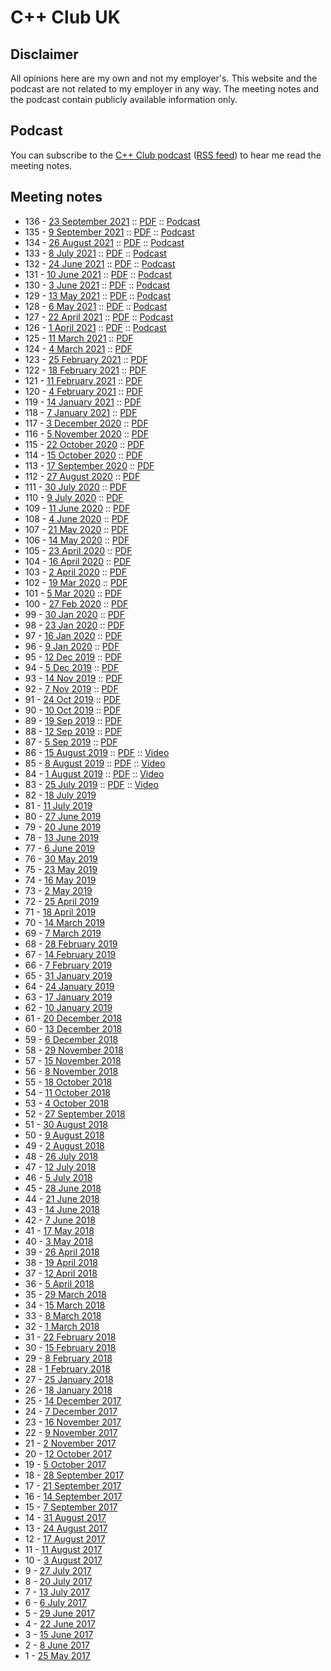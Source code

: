 # C++ Club UK

## Disclaimer

All opinions here are my own and not my employer's.
This website and the podcast are not related to my employer in any way.
The meeting notes and the podcast contain publicly available information only.

## Podcast

You can subscribe to the [C++ Club podcast](https://redcircle.com/shows/cppclub) ([RSS feed](https://feeds.redcircle.com/0835997e-47ec-438e-b6ae-0b390966aa7e)) to hear me read the meeting notes.

## Meeting notes

* 136 - [23 September 2021](CppClubUK-136-20210923.md) :: [PDF](CppClubUK-136-20210923.pdf) :: [Podcast](https://redcircle.com/shows/0835997e-47ec-438e-b6ae-0b390966aa7e/episodes/a322c819-fb3a-4add-be92-3d73020df898)
* 135 - [9 September 2021](CppClubUK-135-20210909.md) :: [PDF](CppClubUK-135-20210909.pdf) :: [Podcast](https://redcircle.com/shows/0835997e-47ec-438e-b6ae-0b390966aa7e/episodes/47605f0f-48cf-4c81-b7bb-70e81651b00c)
* 134 - [26 August 2021](CppClubUK-134-20210826.md) :: [PDF](CppClubUK-134-20210826.pdf) :: [Podcast](https://redcircle.com/shows/0835997e-47ec-438e-b6ae-0b390966aa7e/episodes/69daa867-b202-4862-86c1-81ef439ac724)
* 133 - [8 July 2021](CppClubUK-133-20210708.md) :: [PDF](CppClubUK-133-20210708.pdf) :: [Podcast](https://redcircle.com/shows/0835997e-47ec-438e-b6ae-0b390966aa7e/episodes/1d69c9c5-5b79-4b1c-9592-5412dce98902)
* 132 - [24 June 2021](CppClubUK-132-20210624.md) :: [PDF](CppClubUK-132-20210624.pdf) :: [Podcast](https://redcircle.com/shows/0835997e-47ec-438e-b6ae-0b390966aa7e/episodes/ca09447a-d6e1-4cf8-b9de-c4bb8667258c)
* 131 - [10 June 2021](CppClubUK-131-20210610.md) :: [PDF](CppClubUK-131-20210610.pdf) :: [Podcast](https://redcircle.com/shows/0835997e-47ec-438e-b6ae-0b390966aa7e/episodes/09054ee1-72e0-4f50-8125-cc5cd31d60bd)
* 130 - [3 June 2021](CppClubUK-130-20210603.md) :: [PDF](CppClubUK-130-20210603.pdf) :: [Podcast](https://redcircle.com/shows/0835997e-47ec-438e-b6ae-0b390966aa7e/episodes/feac1771-d6d0-4f9f-9696-bebffb15dfd3)
* 129 - [13 May 2021](CppClubUK-129-20210513.md) :: [PDF](CppClubUK-129-20210513.pdf) :: [Podcast](https://redcircle.com/shows/0835997e-47ec-438e-b6ae-0b390966aa7e/episodes/510217d3-7fdd-417d-9ebb-db94a3e19d77)
* 128 - [6 May 2021](CppClubUK-128-20210506.md) :: [PDF](CppClubUK-128-20210506.pdf) :: [Podcast](https://redcircle.com/shows/0835997e-47ec-438e-b6ae-0b390966aa7e/episodes/eb2c48ba-7923-4563-b6ea-2657e8aca08b)
* 127 - [22 April 2021](CppClubUK-127-20210422.md) :: [PDF](CppClubUK-127-20210422.pdf) :: [Podcast](https://redcircle.com/shows/0835997e-47ec-438e-b6ae-0b390966aa7e/episodes/3fea6b5a-c6ef-4978-9d6d-85a1210d4c4c)
* 126 - [1 April 2021](CppClubUK-126-20210401.md) :: [PDF](CppClubUK-126-20210401.pdf) :: [Podcast](https://redcircle.com/shows/0835997e-47ec-438e-b6ae-0b390966aa7e/episodes/004a8a2a-c41f-473d-a48b-27461ca6241e)
* 125 - [11 March 2021](CppClubUK-125-20210311.md) :: [PDF](CppClubUK-125-20210311.pdf)
* 124 - [4 March 2021](CppClubUK-124-20210304.md) :: [PDF](CppClubUK-124-20210304.pdf)
* 123 - [25 February 2021](CppClubUK-123-20210225.md) :: [PDF](CppClubUK-123-20210225.pdf)
* 122 - [18 February 2021](CppClubUK-122-20210218.md) :: [PDF](CppClubUK-122-20210218.pdf)
* 121 - [11 February 2021](CppClubUK-121-20210211.md) :: [PDF](CppClubUK-121-20210211.pdf)
* 120 - [4 February 2021](CppClubUK-120-20210204.md) :: [PDF](CppClubUK-120-20210204.pdf)
* 119 - [14 January 2021](CppClubUK-119-20210114.md) :: [PDF](CppClubUK-119-20210114.pdf)
* 118 - [7 January 2021](CppClubUK-118-20210107.md) :: [PDF](CppClubUK-118-20210107.pdf)
* 117 - [3 December 2020](CppClubUK-117-20201203.md) :: [PDF](CppClubUK-117-20201203.pdf)
* 116 - [5 November 2020](CppClubUK-116-20201105.md) :: [PDF](CppClubUK-116-20201105.pdf)
* 115 - [22 October 2020](CppClubUK-115-20201022.md) :: [PDF](CppClubUK-115-20201022.pdf)
* 114 - [15 October 2020](CppClubUK-114-20201015.md) :: [PDF](CppClubUK-114-20201015.pdf)
* 113 - [17 September 2020](CppClubUK-113-20200917.md) :: [PDF](CppClubUK-113-20200917.pdf)
* 112 - [27 August 2020](CppClubUK-112-20200827.md) :: [PDF](CppClubUK-112-20200827.pdf)
* 111 - [30 July 2020](CppClubUK-111-20200730) :: [PDF](CppClubUK-111-20200730.pdf)
* 110 - [9 July 2020](CppClubUK-110-20200709) :: [PDF](CppClubUK-110-20200709.pdf)
* 109 - [11 June 2020](CppClubUK-109-20200611) :: [PDF](CppClubUK-109-20200611.pdf)
* 108 - [4 June 2020](CppClubUK-108-20200604) :: [PDF](CppClubUK-108-20200604.pdf)
* 107 - [21 May 2020](CppClubUK-107-20200521) :: [PDF](CppClubUK-107-20200521.pdf)
* 106 - [14 May 2020](CppClubUK-106-20200514) :: [PDF](CppClubUK-106-20200514.pdf)
* 105 - [23 April 2020](CppClubUK-105-20200423) :: [PDF](CppClubUK-105-20200423.pdf)
* 104 - [16 April 2020](2020-04-16) :: [PDF](2020-04-16.pdf)
* 103 - [2 April 2020](2020-04-02) :: [PDF](2020-04-02.pdf)
* 102 - [19 Mar 2020](2020-03-19) :: [PDF](2020-03-19.pdf)
* 101 - [5 Mar 2020](2020-03-05) :: [PDF](2020-03-05.pdf)
* 100 - [27 Feb 2020](2020-02-27) :: [PDF](2020-02-27.pdf)
* 99 - [30 Jan 2020](2020-01-30) :: [PDF](2020-01-30.pdf)
* 98 - [23 Jan 2020](2020-01-23) :: [PDF](2020-01-23.pdf)
* 97 - [16 Jan 2020](2020-01-16) :: [PDF](2020-01-16.pdf)
* 96 - [9 Jan 2020](2020-01-09) :: [PDF](2020-01-09.pdf)
* 95 - [12 Dec 2019](2019-12-12) :: [PDF](2019-12-12.pdf)
* 94 - [5 Dec 2019](2019-12-05) :: [PDF](2019-12-05.pdf)
* 93 - [14 Nov 2019](2019-11-14) :: [PDF](2019-11-14.pdf)
* 92 - [7 Nov 2019](2019-11-07) :: [PDF](2019-11-07.pdf)
* 91 - [24 Oct 2019](2019-10-24.html) :: [PDF](2019-10-24.pdf)
* 90 - [10 Oct 2019](2019-10-10.html) :: [PDF](2019-10-10.pdf)
* 89 - [19 Sep 2019](2019-09-19.html) :: [PDF](2019-09-19.pdf)
* 88 - [12 Sep 2019](2019-09-12.html) :: [PDF](2019-09-12.pdf)
* 87 - [5 Sep 2019](2019-09-05.html) :: [PDF](2019-09-05.pdf)
* 86 - [15 August 2019](2019-08-15.html) :: [PDF](2019-08-15.pdf) :: [Video](https://youtu.be/jAIRhp0dTKE)
* 85 - [8 August 2019](2019-08-08.html) :: [PDF](2019-08-08.pdf) :: [Video](https://youtu.be/h0QgrOhbPoA)
* 84 - [1 August 2019](2019-08-01.html) :: [PDF](2019-08-01.pdf) :: [Video](https://youtu.be/RQRY52fW5UA)
* 83 - [25 July 2019](2019-07-25.html) :: [PDF](2019-07-25.pdf) :: [Video](https://youtu.be/q07NdM6F5zc)
* 82 - [18 July 2019](2019-07-18.html)
* 81 - [11 July 2019](2019-07-11.html)
* 80 - [27 June 2019](2019-06-27.html)
* 79 - [20 June 2019](2019-06-20.html)
* 78 - [13 June 2019](2019-06-13.html)
* 77 - [6 June 2019](2019-06-06.html)
* 76 - [30 May 2019](2019-05-30.html)
* 75 - [23 May 2019](2019-05-23.html)
* 74 - [16 May 2019](2019-05-16.html)
* 73 - [2 May 2019](2019-05-02.html)
* 72 - [25 April 2019](2019-04-25.html)
* 71 - [18 April 2019](2019-04-18.html)
* 70 - [14 March 2019](2019-03-14.html)
* 69 - [7 March 2019](2019-03-07.html)
* 68 - [28 February 2019](2019-02-28.html)
* 67 - [14 February 2019](2019-02-14.html)
* 66 - [7 February 2019](2019-02-07.html)
* 65 - [31 January 2019](2019-01-31.html)
* 64 - [24 January 2019](2019-01-24.html)
* 63 - [17 January 2019](2019-01-17.html)
* 62 - [10 January 2019](2019-01-10.html)
* 61 - [20 December 2018](2018-12-20)
* 60 - [13 December 2018](2018-12-13)
* 59 - [6 December 2018](2018-12-06)
* 58 - [29 November 2018](2018-11-29)
* 57 - [15 November 2018](2018-11-15)
* 56 - [8 November 2018](2018-11-08)
* 55 - [18 October 2018](2018-10-18)
* 54 - [11 October 2018](2018-10-11)
* 53 - [4 October 2018](2018-10-04)
* 52 - [27 September 2018](2018-09-27)
* 51 - [30 August 2018](2018-08-30)
* 50 - [9 August 2018](2018-08-09)
* 49 - [2 August 2018](2018-08-02)
* 48 - [26 July 2018](2018-07-26)
* 47 - [12 July 2018](2018-07-12)
* 46 - [5 July 2018](2018-07-05)
* 45 - [28 June 2018](2018-06-28)
* 44 - [21 June 2018](2018-06-21)
* 43 - [14 June 2018](2018-06-14)
* 42 - [7 June 2018](2018-06-07)
* 41 - [17 May 2018](2018-05-17)
* 40 - [3 May 2018](2018-05-03)
* 39 - [26 April 2018](2018-04-26)
* 38 - [19 April 2018](2018-04-19)
* 37 - [12 April 2018](2018-04-12)
* 36 - [5 April 2018](2018-04-05)
* 35 - [29 March 2018](2018-03-29)
* 34 - [15 March 2018](2018-03-15)
* 33 - [8 March 2018](2018-03-08)
* 32 - [1 March 2018](2018-03-01)
* 31 - [22 February 2018](2018-02-22)
* 30 - [15 February 2018](2018-02-15)
* 29 - [8 February 2018](2018-02-08)
* 28 - [1 February 2018](2018-02-01)
* 27 - [25 January 2018](2018-01-25)
* 26 - [18 January 2018](2018-01-18)
* 25 - [14 December 2017](2017-12-14)
* 24 - [7 December 2017](2017-12-07)
* 23 - [16 November 2017](2017-11-16)
* 22 - [9 November 2017](2017-11-09)
* 21 - [2 November 2017](2017-11-02)
* 20 - [12 October 2017](2017-10-12)
* 19 - [5 October 2017](2017-10-05)
* 18 - [28 September 2017](2017-09-28)
* 17 - [21 September 2017](2017-09-21)
* 16 - [14 September 2017](2017-09-14)
* 15 - [7 September 2017](2017-09-07)
* 14 - [31 August 2017](2017-08-31)
* 13 - [24 August 2017](2017-08-24)
* 12 - [17 August 2017](2017-08-17)
* 11 - [11 August 2017](2017-08-11)
* 10 - [3 August 2017](2017-08-03)
* 9 - [27 July 2017](2017-07-27)
* 8 - [20 July 2017](2017-07-20)
* 7 - [13 July 2017](2017-07-13)
* 6 - [6 July 2017](2017-07-06)
* 5 - [29 June 2017](2017-06-29)
* 4 - [22 June 2017](2017-06-22)
* 3 - [15 June 2017](2017-06-15)
* 2 - [8 June 2017](2017-06-08)
* 1 - [25 May 2017](2017-05-25)
